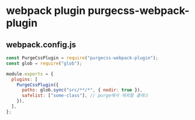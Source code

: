 # webpack plugin purgecss-webpack-plugin

## webpack.config.js

```js
const PurgeCssPlugin = require("purgecss-webpack-plugin");
const glob = require("glob");

module.exports = {
  plugins: [
    PurgeCssPlugin({
      paths: glob.sync("src/**/*", { nodir: true }),
      safelist: ["some-class"], // purge에서 제외할 클래스
    }),
  ],
};
```
